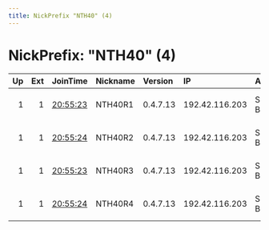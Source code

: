 ```yaml
---
title: NickPrefix "NTH40" (4)
---
```


# NickPrefix: "NTH40" (4)

|   Up |   Ext | JoinTime                                                                                              | Nickname   | Version   | IP             | AS        | CC   |   ORp |   Dirp | OS   | Contact                            |   eFamMembers |
|-----:|------:|:------------------------------------------------------------------------------------------------------|:-----------|:----------|:---------------|:----------|:-----|------:|-------:|:-----|:-----------------------------------|--------------:|
|    1 |     1 | [20:55:23](https://nusenu.github.io/OrNetStats/w/relay/8D7721D18401994CB9B9C31A140193B0B3E14B9E.html) | NTH40R1    | 0.4.7.13  | 192.42.116.203 | SURF B.V. | nl   |  9000 |      0 | BSD  | email:mail nothingtohide.nl url:no |           173 |
|    1 |     1 | [20:55:24](https://nusenu.github.io/OrNetStats/w/relay/3DAF929D70A2B4D28E040EE5E3AC7F01FE67A9DF.html) | NTH40R2    | 0.4.7.13  | 192.42.116.203 | SURF B.V. | nl   |  9001 |      0 | BSD  | email:mail nothingtohide.nl url:no |           173 |
|    1 |     1 | [20:55:23](https://nusenu.github.io/OrNetStats/w/relay/1A3630BCCF3E65DDD43D35013835141BEEB89DCB.html) | NTH40R3    | 0.4.7.13  | 192.42.116.203 | SURF B.V. | nl   |  9002 |      0 | BSD  | email:mail nothingtohide.nl url:no |           173 |
|    1 |     1 | [20:55:24](https://nusenu.github.io/OrNetStats/w/relay/383DB26B4684EC88C95B413827A2BE89720B096D.html) | NTH40R4    | 0.4.7.13  | 192.42.116.203 | SURF B.V. | nl   |  9003 |      0 | BSD  | email:mail nothingtohide.nl url:no |           173 |
